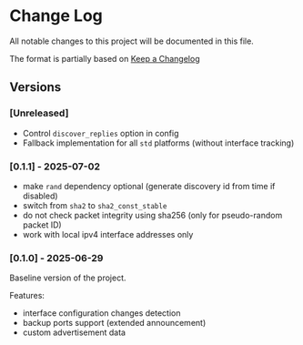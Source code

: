 # Change Log
All notable changes to this project will be documented in this file.

The format is partially based on [Keep a Changelog](http://keepachangelog.com/)

## Versions
### [Unreleased]
- Control `discover_replies` option in config
- Fallback implementation for all `std` platforms (without interface tracking)

### [0.1.1] - 2025-07-02
- make `rand` dependency optional (generate discovery id from time if disabled)
- switch from `sha2` to `sha2_const_stable`
- do not check packet integrity using sha256 (only for pseudo-random packet ID)
- work with local ipv4 interface addresses only

### [0.1.0] - 2025-06-29

Baseline version of the project.

Features:
- interface configuration changes detection
- backup ports support (extended announcement)
- custom advertisement data